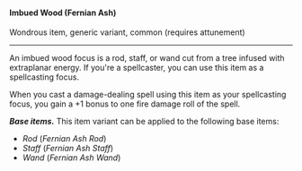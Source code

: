 #### Imbued Wood (Fernian Ash)

Wondrous item, generic variant, common (requires attunement)

---

An imbued wood focus is a rod, staff, or wand cut from a tree infused with extraplanar energy. If you're a spellcaster, you can use this item as a spellcasting focus.

When you cast a damage-dealing spell using this item as your spellcasting focus, you gain a +1 bonus to one fire damage roll of the spell.

***Base items.*** This item variant can be applied to the following base items:

- *Rod* (*Fernian Ash Rod*)
- *Staff* (*Fernian Ash Staff*)
- *Wand* (*Fernian Ash Wand*)